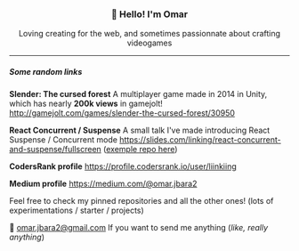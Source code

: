 <h3 align="center">👋 Hello! I'm Omar</h3>
<p align="center">Loving creating for the web, and sometimes passionnate about crafting videogames</p>
  
---

##### Some random links

**Slender: The cursed forest**
A multiplayer game made in 2014 in Unity, which has nearly **200k views** in gamejolt!
http://gamejolt.com/games/slender-the-cursed-forest/30950

**React Concurrent / Suspense**
A small talk I've made introducing React Suspense / Concurrent mode
https://slides.com/linking/react-concurrent-and-suspense/fullscreen ([exemple repo here](https://github.com/Liinkiing/react-concurrent-suspense/))

**CodersRank profile**
https://profile.codersrank.io/user/liinkiing

**Medium profile**
https://medium.com/@omar.jbara2

Feel free to check my pinned repositories and all the other ones! (lots of experimentations / starter / projects)

📩 <a href="mailto:omar.jbara2@gmail.com">omar.jbara2@gmail.com</a> If you want to send me anything (_like, really anything_)
